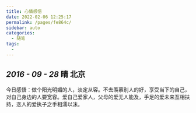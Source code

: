 ```yaml
---
title: 心情感悟
date: 2022-02-06 12:25:17
permalink: /pages/fe864c/
sidebar: auto
categories:
  - 随笔
tags:
  -
---
```

## *2016 - 09 - 28*    晴      **北京**

今日感悟：做个阳光明媚的人，淡定从容。不去羡慕别人的好，享受当下的自己，对自己身边的人要宽容。爱自己爱家人，父母的爱无人能及，手足的爱未来互相扶持，恋人的爱执子之手相濡以沫。
